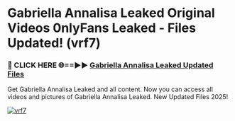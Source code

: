 # Gabriella Annalisa Leaked Original Videos 0nlyFans Leaked - Files Updated! (vrf7)

<h3>🔴 CLICK HERE 🌐==►► <a href="https://tinyurl.com/ms9xzufz" rel="nofollow">Gabriella Annalisa Leaked Updated Files</a></h3>

Get Gabriella Annalisa Leaked and all content. Now you can access all videos and pictures of Gabriella Annalisa Leaked. New Updated Files 2025!

[![vrf7](https://i.imgur.com/PQ7UWWw.gif)](https://tinyurl.com/ms9xzufz)
